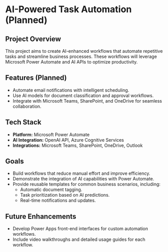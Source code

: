 # AI-Powered Task Automation (Planned)

## Project Overview
This project aims to create AI-enhanced workflows that automate repetitive tasks and streamline business processes. These workflows will leverage Microsoft Power Automate and AI APIs to optimize productivity.

## Features (Planned)
- Automate email notifications with intelligent scheduling.
- Use AI models for document classification and approval workflows.
- Integrate with Microsoft Teams, SharePoint, and OneDrive for seamless collaboration.

## Tech Stack
- **Platform:** Microsoft Power Automate
- **AI Integration:** OpenAI API, Azure Cognitive Services
- **Integrations:** Microsoft Teams, SharePoint, OneDrive, Outlook

## Goals
- Build workflows that reduce manual effort and improve efficiency.
- Demonstrate the integration of AI capabilities with Power Automate.
- Provide reusable templates for common business scenarios, including:
  - Automatic document tagging.
  - Task prioritization based on AI predictions.
  - Real-time notifications and updates.

## Future Enhancements
- Develop Power Apps front-end interfaces for custom automation workflows.
- Include video walkthroughs and detailed usage guides for each workflow.

